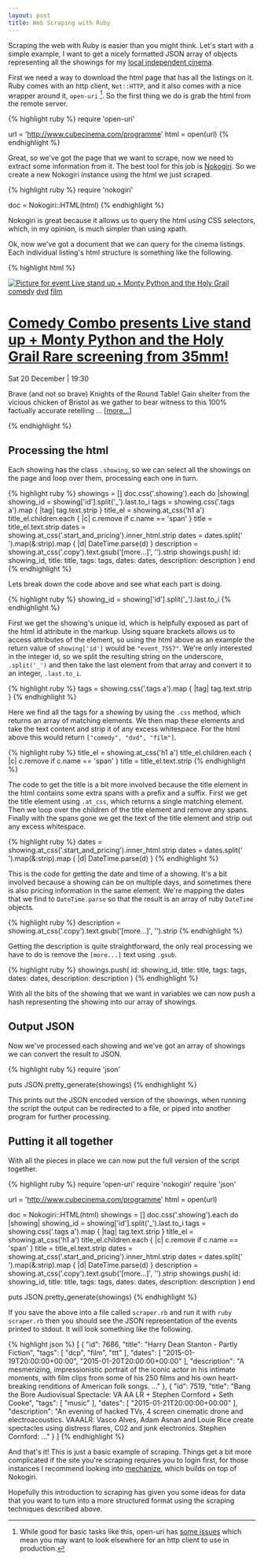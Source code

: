 ```yaml
---
layout: post
title: Web Scraping with Ruby
---
```


Scraping the web with Ruby is easier than you might think. Let's start with a simple example, I want to get a nicely formatted JSON array of objects representing all the showings for my [local independent cinema][cubecinema].

First we need a way to download the html page that has all the listings on it. Ruby comes with an http client, `Net::HTTP`, and it also comes with a nice wrapper around it, `open-uri` [^open-uri]. So the first thing we do is grab the html from the remote server.

{% highlight ruby %}
require 'open-uri'

url = 'http://www.cubecinema.com/programme'
html = open(url)
{% endhighlight %}

Great, so we've got the page that we want to scrape, now we need to extract some information from it. The best tool for this job is [Nokogiri][]. So we create a new Nokogiri instance using the html we just scraped.

{% highlight ruby %}
require 'nokogiri'

doc = Nokogiri::HTML(html)
{% endhighlight %}

Nokogiri is great because it allows us to query the html using CSS selectors, which, in my opinion, is much simpler than using xpath.

Ok, now we've got a document that we can query for the cinema listings. Each individual listing's html structure is something like the following.

{% highlight html %}
<div class="showing" id="event_7557">
  <a href="/programme/event/live-stand-up-monty-python-and-the-holy-grail,7557/">
    <img src="/media/diary/thumbnails/montypython2_1.png.500x300_q85_background-%23FFFFFF_crop-smart.jpg" alt="Picture for event Live stand up + Monty Python and the Holy Grail">
  </a>
  <span class="tags"><a href="/programme/view/comedy/" class="tag_comedy">comedy</a> <a href="/programme/view/dvd/" class="tag_dvd">dvd</a> <a href="/programme/view/film/" class="tag_film">film</a> </span>
  <h1>
    <a href="/programme/event/live-stand-up-monty-python-and-the-holy-grail,7557/">
      <span class="pre_title">Comedy Combo presents</span>
      Live stand up + Monty Python and the Holy Grail
      <span class="post_title">Rare screening from 35mm!</span>
    </a>
  </h1>
  <div class="event_details">
    <p class="start_and_pricing">
      Sat 20 December | 19:30
      <br>
    </p>
    <p class="copy">Brave (and not so brave) Knights of the Round Table! Gain shelter from the vicious chicken of Bristol as we gather to bear witness to this 100% factually accurate retelling ... [<a class="more" href="/programme/event/live-stand-up-monty-python-and-the-holy-grail,7557/">more...</a>]</p>
  </div>
</div>
{% endhighlight %}

## Processing the html

Each showing has the class `.showing`, so we can select all the showings on the page and loop over them, processing each one in turn.

{% highlight ruby %}
showings = []
doc.css('.showing').each do |showing|
  showing_id = showing['id'].split('_').last.to_i
  tags = showing.css('.tags a').map { |tag| tag.text.strip }
  title_el = showing.at_css('h1 a')
  title_el.children.each { |c| c.remove if c.name == 'span' }
  title = title_el.text.strip
  dates = showing.at_css('.start_and_pricing').inner_html.strip
  dates = dates.split('<br>').map(&:strip).map { |d| DateTime.parse(d) }
  description = showing.at_css('.copy').text.gsub('[more...]', '').strip
  showings.push(
    id: showing_id,
    title: title,
    tags: tags,
    dates: dates,
    description: description
  )
end
{% endhighlight %}

Lets break down the code above and see what each part is doing.

{% highlight ruby %}
showing_id = showing['id'].split('_').last.to_i
{% endhighlight %}

First we get the showing's unique id, which is helpfully exposed as part of the html id attribute in the markup. Using square brackets allows us to access attributes of the element, so using the html above as an example the return value of `showing['id']` would be `"event_7557"`. We're only interested in the integer id, so we split the resulting string on the underscore, `.split('_')` and then take the last element from that array and convert it to an integer, `.last.to_i`.

{% highlight ruby %}
tags = showing.css('.tags a').map { |tag| tag.text.strip }
{% endhighlight %}

Here we find all the tags for a showing by using the `.css` method, which returns an array of matching elements. We then map these elements and take the text content and strip it of any excess whitespace. For the html above this would return `["comedy", "dvd", "film"]`.

{% highlight ruby %}
title_el = showing.at_css('h1 a')
title_el.children.each { |c| c.remove if c.name == 'span' }
title = title_el.text.strip
{% endhighlight %}

The code to get the title is a bit more involved because the title element in the html contains some extra spans with a prefix and a suffix. First we get the title element using `.at_css`, which returns a single matching element. Then we loop over the children of the title element and remove any spans. Finally with the spans gone we get the text of the title element and strip out any excess whitespace.

{% highlight ruby %}
dates = showing.at_css('.start_and_pricing').inner_html.strip
dates = dates.split('<br>').map(&:strip).map { |d| DateTime.parse(d) }
{% endhighlight %}

This is the code for getting the date and time of a showing. It's a bit involved because a showing can be on multiple days, and sometimes there is also pricing information in the same element. We're mapping the dates that we find to `DateTime.parse` so that the result is an array of ruby `DateTime` objects.

{% highlight ruby %}
description = showing.at_css('.copy').text.gsub('[more...]', '').strip
{% endhighlight %}

Getting the description is quite straightforward, the only real processing we have to do is remove the `[more...]` text using `.gsub`.

{% highlight ruby %}
showings.push(
    id: showing_id,
    title: title,
    tags: tags,
    dates: dates,
    description: description
  )
{% endhighlight %}

With all the bits of the showing that we want in variables we can now push a hash representing the showing into our array of showings.

## Output JSON

Now we've processed each showing and we've got an array of showings we can convert the result to JSON.

{% highlight ruby %}
require 'json'

puts JSON.pretty_generate(showings)
{% endhighlight %}

This prints out the JSON encoded version of the showings, when running the script the output can be redirected to a file, or piped into another program for further processing.

## Putting it all together

With all the pieces in place we can now put the full version of the script together.

{% highlight ruby %}
require 'open-uri'
require 'nokogiri'
require 'json'

url = 'http://www.cubecinema.com/programme'
html = open(url)

doc = Nokogiri::HTML(html)
showings = []
doc.css('.showing').each do |showing|
  showing_id = showing['id'].split('_').last.to_i
  tags = showing.css('.tags a').map { |tag| tag.text.strip }
  title_el = showing.at_css('h1 a')
  title_el.children.each { |c| c.remove if c.name == 'span' }
  title = title_el.text.strip
  dates = showing.at_css('.start_and_pricing').inner_html.strip
  dates = dates.split('<br>').map(&:strip).map { |d| DateTime.parse(d) }
  description = showing.at_css('.copy').text.gsub('[more...]', '').strip
  showings.push(
    id: showing_id,
    title: title,
    tags: tags,
    dates: dates,
    description: description
  )
end

puts JSON.pretty_generate(showings)
{% endhighlight %}

If you save the above into a file called `scraper.rb` and run it with `ruby scraper.rb` then you should see the JSON representation of the events printed to stdout. It will look something like the following.

{% highlight json %}
[
  {
    "id": 7686,
    "title": "Harry Dean Stanton - Partly Fiction",
    "tags": [
      "dcp",
      "film",
      "ttt"
    ],
    "dates": [
      "2015-01-19T20:00:00+00:00",
      "2015-01-20T20:00:00+00:00"
    ],
    "description": "A mesmerizing, impressionistic portrait of the iconic actor in his intimate moments, with film clips from some of his 250 films and his own heart-breaking renditions of American folk songs. ..."
  },
  {
    "id": 7519,
    "title": "Bang the Bore Audiovisual Spectacle: VA AA LR + Stephen Cornford + Seth Cooke",
    "tags": [
      "music"
    ],
    "dates": [
      "2015-01-21T20:00:00+00:00"
    ],
    "description": "An evening of hacked TVs, 4 screen cinematic drone and electroacoustics. VAAALR: Vasco Alves, Adam Asnan and Louie Rice create spectacles using distress flares, C02 and junk electronics. Stephen Cornford: ..."
  }
]
{% endhighlight %}

And that's it! This is just a basic example of scraping. Things get a bit more complicated if the site you're scraping requires you to login first, for those instances I recommend looking into [mechanize][], which builds on top of Nokogiri.

Hopefully this introduction to scraping has given you some ideas for data that you want to turn into a more structured format using the scraping techniques described above.

[Nokogiri]: http://www.nokogiri.org/
[cubecinema]: http://www.cubecinema.com/programme
[mechanize]: http://docs.seattlerb.org/mechanize/GUIDE_rdoc.html

[^open-uri]: While good for basic tasks like this, open-uri has [some issues](https://bugs.ruby-lang.org/issues/3719) which mean you may want to look elsewhere for an http client to use in production.
